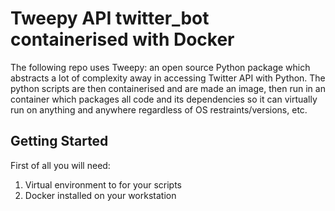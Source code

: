 # Tweepy API twitter_bot containerised with Docker
The following repo uses Tweepy: an open source Python package which abstracts a lot of complexity away in accessing Twitter API with Python. 
The python scripts are then containerised and are made an image, then run in an container which packages all code and its dependencies so it can virtually run on anything and anywhere regardless of OS restraints/versions, etc. 
## Getting Started
First of all you will need: 
1. Virtual environment to for your scripts
2. Docker installed on your workstation
